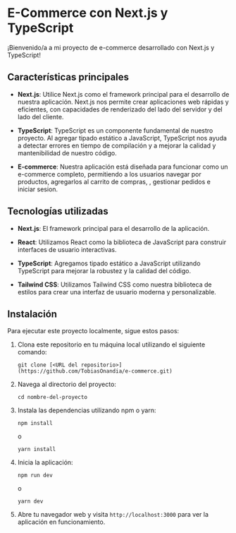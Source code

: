 

# E-Commerce con Next.js y TypeScript

¡Bienvenido/a a mi proyecto de  e-commerce desarrollado con Next.js y TypeScript! 
## Características principales

- **Next.js**: Utilice Next.js como el framework principal para el desarrollo de nuestra aplicación. Next.js nos permite crear aplicaciones web rápidas y eficientes, con capacidades de renderizado del lado del servidor y del lado del cliente.
  
- **TypeScript**: TypeScript es un componente fundamental de nuestro proyecto. Al agregar tipado estático a JavaScript, TypeScript nos ayuda a detectar errores en tiempo de compilación y a mejorar la calidad y mantenibilidad de nuestro código.

- **E-commerce**: Nuestra aplicación está diseñada para funcionar como un e-commerce completo, permitiendo a los usuarios navegar por productos, agregarlos al carrito de compras,  , gestionar pedidos e iniciar sesion.

## Tecnologías utilizadas

- **Next.js**: El framework principal para el desarrollo de la aplicación.
  
- **React**: Utilizamos React como la biblioteca de JavaScript para construir interfaces de usuario interactivas.
  
- **TypeScript**: Agregamos tipado estático a JavaScript utilizando TypeScript para mejorar la robustez y la calidad del código.
  
- **Tailwind CSS**: Utilizamos Tailwind CSS como nuestra biblioteca de estilos para crear una interfaz de usuario moderna y personalizable.
    
## Instalación

Para ejecutar este proyecto localmente, sigue estos pasos:

1. Clona este repositorio en tu máquina local utilizando el siguiente comando:

   ```
   git clone [<URL del repositorio>](https://github.com/TobiasOnandia/e-commerce.git)
   ```

2. Navega al directorio del proyecto:

   ```
   cd nombre-del-proyecto
   ```

3. Instala las dependencias utilizando npm o yarn:

   ```
   npm install
   ```

   o

   ```
   yarn install
   ```

4. Inicia la aplicación:

   ```
   npm run dev
   ```

   o

   ```
   yarn dev
   ```

5. Abre tu navegador web y visita `http://localhost:3000` para ver la aplicación en funcionamiento.
